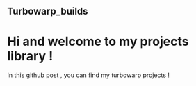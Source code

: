 ## Turbowarp_builds

# Hi and welcome to my projects library !

In this github post , you can find my turbowarp projects !
